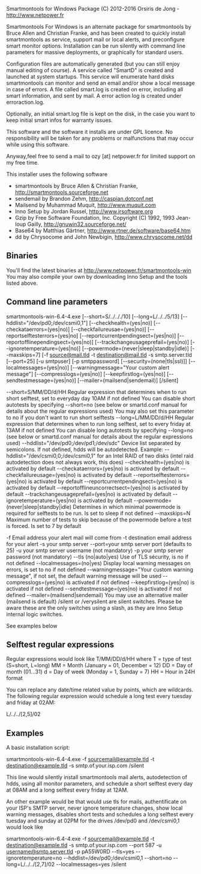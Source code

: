 ﻿Smartmontools for Windows Package
(C) 2012-2016 Orsiris de Jong - http://www.netpower.fr

Smartmontools For Windows is an alternate package for smartmontools by Bruce Allen and Christian Franke, and has been created to quickly install smartmontools as service, support mail or local alerts, and preconfigure smart monitor options.
Installation can be run silently with command line parameters for massive deployments, or graphically for standard users.

Configuration files are automatically generated (but you can still enjoy manual editing of course).
A service called "SmartD" is created and launched at system startups. This service will enumerate hard disks smartmontools can monitor and send an email and/or show a local message in case of errors.
A file called smart.log is created on error, including all smart information, and sent by mail. A error action log is created under erroraction.log.

Optionally, an initial smart.log file is kept on the disk, in the case you want to keep initial smart infos for warranty issues.

This software and the software it installs are under GPL licence. No responsibility will be taken for any problems or malfunctions that may occur while using this software.

Anyway,feel free to send a mail to ozy [at] netpower.fr for limited support on my free time.

This installer uses the following software

- smartmontools by Bruce Allen & Christian Franke, http://smartmontools.sourceforge.net
- sendemail by Brandon Zehm, http://caspian.dotconf.net
- Mailsend by Muhammad Muquit, http://www.muquit.com
- Inno Setup by Jordan Russel, http://www.jrsoftware.org
- Gzip by Free Software Foundation, Inc. Copyright (C) 1992, 1993 Jean-loup Gailly, http://gnuwin32.sourceforge.net/
- Base64 by Matthias Gärtner, http://www.rtner.de/software/base64.htm
- dd by Chrysocome and John Newbigin, http://www.chrysocome.net/dd

Binaries
--------

You'll find the latest binaries at http://www.netpower.fr/smartmontools-win
You may also compile your own by downloading Inno Setup and the tools listed above.

Command line parameters
-----------------------

smartmontools-win-6.4-4.exe [--short=S/../.././10] [--long=L/../../5/13] [--hddlist="/dev/pd0;/dev/csmi0,1"] [--checkhealth=(yes|no)] [--checkataerrors=(yes|no)] [--checkfailureusae=(yes|no)] [--reportselftesterrors=(yes|no] [--reportcurrentpendingsect=(yes|no)] [--reportofflinependingsect=(yes|no)] [--trackchangeusageprefail=(yes|no)] [--ignoretemperature=(yes|no)] [--powermode=(never|sleep|standby|idle)] [--maxskips=7] [-f source@mail.tld -t destination@mail.tld -s smtp.server.tld [--port=25] [-u smtpuser] [-p smtppassword] [--security=(none|tls|ssl)]] [--localmessages=(yes|no)] [--warningmessage="Your custom alert message"] [--compresslogs=(yes|no)] [--keepfirstlog=(yes|no)] [--sendtestmessage=(yes|no)] [--mailer=(mailsend|sendemail)] [/silent]

--short=S/MM/DD/d/HH Regular expression that determines when to run short selftest, set to everyday day 10AM if not defined
	You can disable short autotests by specifying --short=no
	(see below or smartd.conf manual for details about the regular expressions used)
	You may also set this parameter to no if you don't want to run short selftests
--long=L/MM/DD/d/HH Regular expression that determines when to run long selftest, set to every friday at 13AM if not defined
	You can disable long autotests by specifying --long=no
	(see below or smartd.conf manual for details about the regular expressions used)
--hddlist="/dev/pd0;/dev/pd1;/dev/sdc" Device list separated by semicolons. If not defined, hdds will be autodetected.
Example: --hddlist="/dev/csmi0,0;/dev/csmi0,1" for an Intel RAID of two disks (intel raid autodetection does not always work, this does)
--checkhealth=(yes|no) is activated by default
--checkataerrors=(yes|no) is activated by default
--checkfailureusage=(yes|no) is activated by default
--reportselftesterrors=(yes|no) is activated by default
--reportcurrentpendingsect=(yes|no) is activated by default
--reportofflineuncorrectsect=(yes|no) is activated by default
--trackchangeusageprefail=(yes|no) is activated by default
--ignoretemperature=(yes|no) is activated by default
--powermode=(never|sleep|standby|idle) Determines in which minimal powermode is required for selftests to be run. Is set to sleep if not defined
--maxskips=N Maximum number of tests to skip because of the powermode before a test is forced. Is set to 7 by default

-f Email address your alert mail will come from
-t destination email address for your alert
-s your smtp server
--port=your smtp server port (defaults to 25)
-u your smtp server username (not mandatory)
-p your smtp server password (not mandatory)
--tls (no|auto|yes) Use of TLS sécurity, is no if not defined
--localmessages=(no|yes) Display local warning messages on errors, is set to no if not defined
--warningmessage="Your custom warning message", if not set, the default warning message will be used
--compresslogs=(yes|no) is activated if not defined
--keepfirstlog=(yes|no) is activated if not defined
--sendtestmessage=(yes|no) is activated if not defined
--mailer=(mailsend|sendemail) You may use an alternative mailer (mailsend is default)
/silent or /verysilent are silent switches. Please be aware these are the only switches using a slash, as they are Inno Setup internal logic switches.

See examples below

Selftest regular expressions
----------------------------

Regular expressions would look like T/MM/DD/d/HH where
T = type of test (S=short, L=long)
MM = Month (January = 01, December = 12)
DD = Day of month (01...31)
d = Day of week (Monday = 1, Sunday = 7)
HH = Hour in 24H format

You can replace any date/time related value by points, which are wildcards. The following regular expression would schedule a long test every tuesday and friday at 02AM:

L/../../[2,5]/02

Examples
--------

A basic installation script:

smartmontools-win-6.4-4.exe -f sourcemail@example.tld -t destination@example.tld -s smtp.of.your.isp.com /silent

This line would silently install smartmontools mail alerts, autodetection of hdds, using all monitor parameters, and schedule a short selftest every day at 08AM and a long selftest every friday at 12AM.

An other example would be that would use tls for mails, authentificate on your ISP's SMTP server, never ignore temperature changes, show local warning messages, disables short tests and schedules a long selftest every tuesday and sunday at 02PM for the drives /dev/pd0 and /dev/csmi0,1 would look like

smartmontools-win-6.4-4.exe -f sourcemail@example.tld -t destination@example.tld -s smtp.of.your.isp.com --port 587 -u username@smtp.server.tld -p pA55W0RD --tls=yes --ignoretemperature=no --hddlist=/dev/pd0;/dev/csmi0,1 --short=no --long=L/../../[2,7]/02 --localmessages=yes /silent
